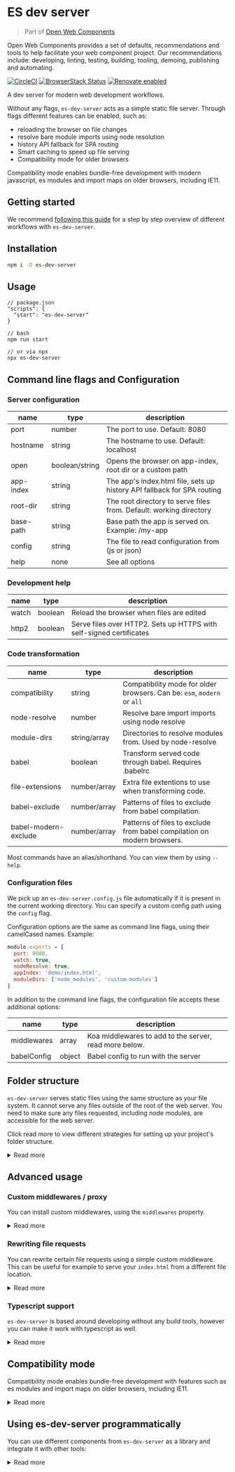 # ES dev server

> Part of [Open Web Components](https://github.com/open-wc/open-wc/)

Open Web Components provides a set of defaults, recommendations and tools to help facilitate your web component project. Our recommendations include: developing, linting, testing, building, tooling, demoing, publishing and automating.

[![CircleCI](https://circleci.com/gh/open-wc/open-wc.svg?style=shield)](https://circleci.com/gh/open-wc/open-wc)
[![BrowserStack Status](https://www.browserstack.com/automate/badge.svg?badge_key=M2UrSFVRang2OWNuZXlWSlhVc3FUVlJtTDkxMnp6eGFDb2pNakl4bGxnbz0tLUE5RjhCU0NUT1ZWa0NuQ3MySFFWWnc9PQ==--86f7fac07cdbd01dd2b26ae84dc6c8ca49e45b50)](https://www.browserstack.com/automate/public-build/M2UrSFVRang2OWNuZXlWSlhVc3FUVlJtTDkxMnp6eGFDb2pNakl4bGxnbz0tLUE5RjhCU0NUT1ZWa0NuQ3MySFFWWnc9PQ==--86f7fac07cdbd01dd2b26ae84dc6c8ca49e45b50)
[![Renovate enabled](https://img.shields.io/badge/renovate-enabled-brightgreen.svg)](https://renovatebot.com/)

A dev server for modern web development workflows.

Without any flags, `es-dev-server` acts as a simple static file server. Through flags different features can be enabled, such as:
- reloading the browser on file changes
- resolve bare module imports using node resolution
- history API fallback for SPA routing
- Smart caching to speed up file serving
- Compatibility mode for older browsers

Compatibility mode enables bundle-free development with modern javascript, es modules and import maps on older browsers, including IE11.

## Getting started
We recommend [following this guide](https://dev.to/open-wc/developing-without-a-build-2-es-dev-server-1cf5) for a step by step overview of different workflows with `es-dev-server`.

## Installation
```bash
npm i -D es-dev-server
```

## Usage
```
// package.json
"scripts": {
  "start": "es-dev-server"
}

// bash
npm run start

// or via npx
npx es-dev-server
```

## Command line flags and Configuration
### Server configuration
| name                 |  type          | description                                                                |
| -------------------- | -------------- | -------------------------------------------------------------------------- |
| port                 | number         | The port to use. Default: 8080                                             |
| hostname             | string         | The hostname to use. Default: localhost                                    |
| open                 | boolean/string | Opens the browser on app-index, root dir or a custom path                  |
| app-index            | string         | The app's index.html file, sets up history API fallback for SPA routing    |
| root-dir             | string         | The root directory to serve files from. Default: working directory         |
| base-path            | string         | Base path the app is served on. Example: /my-app  |
| config               | string         | The file to read configuration from (js or json)                           |
| help                 | none           | See all options                                                            |

### Development help
| name                 |  type          | description                                                                |
| -------------------- | -------------- | -------------------------------------------------------------------------- |
| watch                | boolean        | Reload the browser when files are edited                                   |
| http2                | boolean        | Serve files over HTTP2. Sets up HTTPS with self-signed certificates        |

### Code transformation
| name                 |  type          | description                                                                |
| -------------------- | -------------- | -------------------------------------------------------------------------- |
| compatibility        | string         | Compatibility mode for older browsers. Can be: `esm`, `modern` or `all`    |
| node-resolve         | number         | Resolve bare import imports using node resolve                             |
| module-dirs          | string/array   | Directories to resolve modules from. Used by node-resolve                  |
| babel                | boolean        | Transform served code through babel. Requires .babelrc                     |
| file-extensions      | number/array   | Extra file extentions to use when transforming code.                       |
| babel-exclude        | number/array   | Patterns of files to exclude from babel compilation.                       |
| babel-modern-exclude | number/array   | Patterns of files to exclude from babel compilation on modern browsers.    |

Most commands have an alias/shorthand. You can view them by using `--help`.

### Configuration files
We pick up an `es-dev-server.config.js` file automatically if it is present in the current working directory. You can specify a custom config path using the `config` flag.

Configuration options are the same as command line flags, using their camelCased names. Example:
```javascript
module.exports = {
  port: 8080,
  watch: true,
  nodeResolve: true,
  appIndex: 'demo/index.html',
  moduleDirs: ['node_modules', 'custom-modules']
}
```

In addition to the command line flags, the configuration file accepts these additional options:

| name                 |  type          | description                                                              |
| -------------------- | -------------- | ------------------------------------------------------------------------ |
| middlewares          | array          | Koa middlewares to add to the server, read more below.                   |
| babelConfig          | object         | Babel config to run with the server                                      |
## Folder structure
`es-dev-server` serves static files using the same structure as your file system. It cannot serve any files outside of the root of the web server. You need to make sure any files requested, including node modules, are accessible for the web server.

Click read more to view different strategies for setting up your project's folder structure.

<details>
  <summary>Read more</summary>

  ### index.html in root
  The simplest setup where all files are accessible is to place your index.html at the root of your project:
  ```
  node_modules/...
  src/...
  index.html
  ```

  If you run `es-dev-server` regularly from the root of this project, you can access your app at `/` or `/index.html` in the browser.

  ### index.html in a subfoolder
  If you move your `index.html` inside a subfolder:
  ```
  node_modules/...
  src/...
  src/index.html
  ```

  You can access your app in the browser at `/src/` or `/src/index.html`. You can tell `es-dev-server` to explicitly open at this path:

  ```bash
  # with app-index flag
  es-dev-server --app-index src/index.html --open
  # without app-index flag
  es-dev-server --open src/
  ```

  You can also change the root directory of the dev server:

  ```bash
  es-dev-server --root-dir src --open
  ```

  Now your `index.html` is accessible at `/` or `/index.html`. However the dev server cannot serve any files outside of the root directory. So if your app uses any node modules, they will no longer because accessible.

  If you want your index in a sub folder without this being visible in the browser url, you can set up a file rewrite rule. [Read more here](#rewriting-file-requests)

  ### Monorepos
  If you are using `es-dev-server` in a monorepo, your node modules are in two different locations. In the package's folder and the repository root:
  ```
  node_modules/...
  packages/my-package/node_modules/...
  packages/my-package/index.html
  ```

  You will need make sure the root node_modules folder is accessible to the dev server.

  If your working directory is `packages/my-package` you can use this command:

  ```bash
  # with app-index
  es-dev-server --root-dir ../../ --app-index packages/my-package/index.html --open
  # without app-index
  es-dev-server --root-dir ../../ --open packages/my-package/index.html
  ```

  If your working directory is the root of the repository you can use this command:

  ```bash
  es-dev-server --app-index packages/my-package/index.html --open
  ```

  This is the same approach as serving an index.html in a subdirectory, so the section above applies here as well.

  ### Base element
  You can set up a `<base href="">` element to modify how files are resolved relatively to your index.html. You can be very useful when your index.html is not in the root of your project.

  If you use SPA routing, using a base element is highly recommended. [Read more](https://developer.mozilla.org/en-US/docs/Web/HTML/Element/base)

</details>

## Advanced usage

### Custom middlewares / proxy

You can install custom middlewares, using the `middlewares` property.

<details>
  <summary>Read more</summary>

  The middleware should be a standard koa middleware. [Read more about koa here.](https://koajs.com/)

  You can use custom middlewares to set up a proxy, for example:
  ```javascript
  const proxy = require('koa-proxies');

  module.exports = {
    port: 9000,
    middlewares: [
      proxy('/api', {
        target: 'http://localhost:9001',
      })
    ],
  };
  ```
</details>

### Rewriting file requests

You can rewrite certain file requests using a simple custom middleware. This can be useful for example to serve your `index.html` from a different file location.

<details>
  <summary>Read more</summary>

  Set up a configuration file with a custom middleware:

  ```javascript
  module.exports = {
    middlewares: [
      function rewriteIndex(context, next) {
        if (context.url === '/' || context.url === '/index.html') {
          context.url = '/src/index.html';
        }

        return next();
      }
    ],
  };
  ```

  This way from the browser you can request `/` or `/index.html` and it will serve `/src/index.html`. This middleware is run before the dev server's own file serving logic, which will use the rewritten url.

</details>

### Typescript support
`es-dev-server` is based around developing without any build tools, however you can make it work with typescript as well.

<details>
  <summary>Read more</summary>

  The easiest way to use the server with typescript is to compile your typescript to javascript before running the server. Just run `tsc` in watch mode and include the compiled js files from your `index.html`.

  You can also configure the dev server to consume your typescript files directly. This is done by running the server with a babel plugin to compile your typescript files to javascript.

  Note that when compiling typescript with babel it does not do any type checking or special typescript compilation such as decorators, class fields and enums. You can configure babel to cover most of these, but not all. [Read more about babel typescript here](https://babeljs.io/docs/en/babel-plugin-transform-typescript).

  1. Install the preset:
  ```bash
  npm i --save-dev @babel/preset-typescript
  ```

  2. Add a `babel.config.js` or `.babelrc` to your project:
  ```json
  {
    "presets": [
      "@babel/preset-typescript"
    ]
  }
  ```

  3. Import a typescript file from your `index.html`
  ```html
  <html>
    <head></head>

    <body>
      <script type="module" src="./my-app.ts"></script>
    </body>
  </html>
  ```

  4. Run `es-dev-server` with these flags:
  ```bash
  es-dev-server --file-extensions .ts --node-resolve --babel --open
  ```

  To add support for experimental features which are normally handled by the typescript compiler, you can add extra babel plugins. Because typescript implements the legacy decorators proposal, you need to add the legacy flag and add class properties in loose mode:

  1. Install the plugins:
  ```bash
  npm i --save-dev @babel/plugin-proposal-decorators @babel/plugin-proposal-class-properties
  ```

  2. Update your babel configuration:
  ```json
  {
    "plugins": [
      ["@babel/plugin-proposal-decorators", { "legacy": true }],
      ["@babel/plugin-proposal-class-properties", { "loose": true }]
    ],
    "presets": [
      "@babel/preset-typescript"
    ]
  }
  ```

</details>

## Compatibility mode

Compatibility mode enables bundle-free development with features such as es modules and import maps on older browsers, including IE11.

<details>

  <summary>Read more</summary>

  If you want to make use of import maps, you can provide an import map in your `index.html`. To generate an import map, you can check out our package [import-maps-generate](https://github.com/open-wc/open-wc/tree/master/packages/import-maps-generate), or alternatively you can add one manually.

  There are three modes that can be enabled:
  ### esm
  `esm` mode adds [es-module-shims](https://github.com/guybedford/es-module-shims) to enable new module features such as dynamic imports and import maps.

  This mode has a neglible performance impact, and is great when working on modern browsers.

  ### modern
  `modern` mode expands `esm` mode, adding a babel transform and a polyfill loader.

  The babel transform uses the [present-env](https://babeljs.io/docs/en/babel-preset-env) plugin. This transforms standard syntax which isn't yet supported by all browsers. By default it targets latest two versions of Chrome, Safari, Firefox and Edge. This can be configured with a [browserslist configuration](https://www.npmjs.com/package/browserslist).

  The polyfill loader does lightweight feature detection to determine which polyills to load. By default it loads polyfills for webcomponents, these can be turned off or custom polyfills can be added in the configuration.

  This mode has a moderate performance impact. Use this when using new javascript syntax that is not yet supported on all browsers.

  ### all
  `all` mode expands `modern` mode by making your code compatible with browsers which don't yet support modules.

  In addition to the web component polyfills, it loads the general [core-js polyfills](https://www.npmjs.com/package/core-js) and a polyfill for [fetch](https://www.npmjs.com/package/whatwg-fetch)

  When loading your application it detects module support. If it is not supported, your app is loaded through [system-js](https://github.com/systemjs/systemjs) and your code is transformed to `es5`.

  The `es5` transformation is only done for browsers which don't support modules, so you can safely use this mode on modern browsers where it acts the same way as `modern` mode.

  `all` mode has the same moderate impact as `modern` mode on browsers that support modules. On browsers which don't support modules it has a heavier impact. Use this mode if you want to verify if your code runs correctly on older browsers without having to run a build.

</details>

## Using es-dev-server programmatically
You can use different components from `es-dev-server` as a library and integrate it with other tools:

<details>

<summary>Read more</summary>

### createConfig
When using the server from javascript you are going to need a config object to tell the server what options to turn on and off. It's best to use `createConfig` for this as this converts the public API to an internal config structure and sets up default values.

By default all options besides static file serving is turned off, so it's easy to configure based on your own requirements.

The config structure is the same as the configuration explained in the [configuration files section](#configuration-files)

```javascript
import { createConfig } from 'es-dev-server';

const config = createConfig({
  http2: true,
  babel: true,
  open: true,
});
```

### createMiddlewares
`createMiddlewares` creates the dev server's middlewares based on your configuration. You can use this to hook them up to your own koa server.

Returns an array of koa middleware functions.

```javascript
import Koa from 'koa';
import { createConfig, createMiddlewares } from 'es-dev-server';

const config = createConfig({ });
const middlewares = createMiddlewares(config);

const app = new Koa();
middlewares.forEach(middleware => {
  app.use(middleware);
});
```

### createServer
`createServer` creates an instance of the dev server including all middlewares, but without starting the server. This is useful if you want to be in control of starting the server yourself.

Returns the koa app and a node http or http2 server.

```javascript
import Koa from 'koa';
import { createConfig, createServer } from 'es-dev-server';

const config = createConfig({ ... });
const { app, server } = createServer(config);
server.listen(3000);
```

### watch mode
`createMiddlewares` and `createServer` requires a chokidar fileWatcher if watch mode is enabled. You need to pass this separately because the watcher needs to be killed explicitly when the server closes.

```javascript
import Koa from 'koa';
import chokidar from 'chokidar';
import { createConfig, createMiddlewares, createServer } from 'es-dev-server';

const config = createConfig({ ... });
const fileWatcher = chokidar.watch([]);

// if using createMiddlewares
createMiddlewares(config, fileWatcher);
// if using createServer
createServer(config, fileWatcher);

// close filewatcher when no longer necessary
fileWatcher.close();
```

### startServer
`startServer` creates and starts the server, listening on the configured port. It opens the browser if configured and logs a startup message.

Returns the koa app and a node http or http2 server.

```javascript
import Koa from 'koa';
import { createConfig, startServer } from 'es-dev-server';

const config = createConfig({ ... });
const { app, server } = startServer(config, fileWatcher);
```

</details>

<script>
  export default {
    mounted() {
      const editLink = document.querySelector('.edit-link a');
      if (editLink) {
        const url = editLink.href;
        editLink.href = url.substr(0, url.indexOf('/master/')) + '/master/packages/es-dev-server/README.md';
      }
    }
  }
</script>
